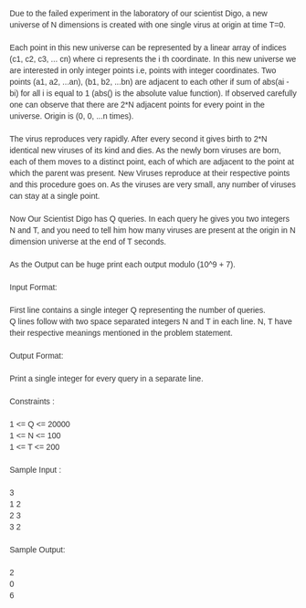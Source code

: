 <p style="text-align: left;">&nbsp;</p>
<div id="cv-problem-text" style="color: #333333; font-family: OpenSans-Light, Calibri, Cambria, sans-serif; font-size: 14px; line-height: 20px; text-align: left;">Due to the failed experiment in the laboratory of our scientist Digo, a new universe of N dimensions is created with one single virus at origin at time T=0.&nbsp;<br><br>Each point in this new universe can be represented by a linear array of indices (c1, c2, c3, ... cn) where ci represents the i th coordinate. In this new universe we are interested in only integer points i.e, points with integer coordinates. Two points (a1, a2, ...an), (b1, b2, ...bn) are adjacent to each other if sum of abs(ai - bi) for all i is equal to 1 (abs() is the absolute value function). If observed carefully one can observe that there are 2*N adjacent points for every point in the universe. Origin is (0, 0, ...n times).&nbsp;<br><br>The virus reproduces very rapidly. After every second it gives birth to 2*N identical new viruses of its kind and dies. As the newly born viruses are born, each of them moves to a distinct point, each of which are adjacent to the point at which the parent was present. New Viruses reproduce at their respective points and this procedure goes on. As the viruses are very small, any number of viruses can stay at a single point.<br><br>Now Our Scientist Digo has Q queries. In each query he gives you two integers N and T, and you need to tell him how many viruses are present at the origin in N dimension universe at the end of T seconds.<br><br>As the Output can be huge print each output modulo (10^9 + 7).&nbsp;<br><br>Input Format:<br><br>First line contains a single integer Q representing the number of queries.<br>Q lines follow with two space separated integers N and T in each line. N, T have their respective meanings mentioned in the problem statement.<br><br>Output Format:<br><br>Print a single integer for every query in a separate line.<br><br>Constraints :<br><br>1 &lt;= Q &lt;= 20000<br>1 &lt;= N &lt;= 100<br>1 &lt;= T &lt;= 200<br><br>Sample Input :&nbsp;<br><br>3<br>1 2<br>2 3<br>3 2<br><br>Sample Output:<br><br>2<br>0<br>6</div>
<p style="text-align: left;">&nbsp;</p>
<p style="text-align: left;">&nbsp;</p>